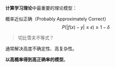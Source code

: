 **计算学习理论**中最重要的理论模型：

概率近似正确（Probably Approximately Correct）
$$
P(|f(x) - y| \le \epsilon) \ge 1 - \delta
$$

> 切比雪夫不等式？

通常解决高度不确定性、高复杂性。

**以高概率得到高正确率的模型**。